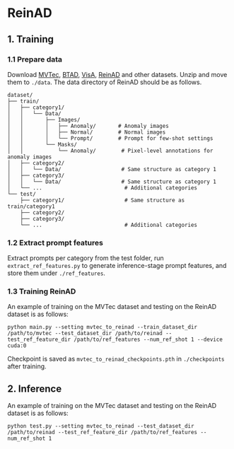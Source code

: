 # ReinAD
## 1. Training
### 1.1 Prepare data
Download [MVTec](https://www.mvtec.com/company/research/datasets/mvtec-ad), [BTAD](https://avires.dimi.uniud.it/papers/btad/btad.zip), [VisA](https://amazon-visual-anomaly.s3.us-west-2.amazonaws.com/VisA_20220922.tar), [ReinAD](https://kaggle.com/datasets/595fda0f2e4a97cc5955c102727fab09faa65a0a34493fc2879f733c0c3e05af) and other datasets. Unzip and move them to `./data`.
The data directory of ReinAD should be as follows.
```
dataset/
├── train/
│   ├── category1/
│   │   └── Data/
│   │       ├── Images/
│   │       │   ├── Anomaly/       # Anomaly images
│   │       │   ├── Normal/        # Normal images
│   │       │   └── Prompt/        # Prompt for few-shot settings
│   │       └── Masks/
│   │           └── Anomaly/        # Pixel-level annotations for anomaly images
│   ├── category2/
│   │   └── Data/                   # Same structure as category 1
│   ├── category3/
│   │   └── Data/                   # Same structure as category 1
│   └── ...                          # Additional categories
└── test/
    ├── category1/                   # Same structure as train/category1
    ├── category2/
    ├── category3/
    └── ...                          # Additional categories
```

### 1.2 Extract prompt features
Extract prompts per category from the test folder, run `extract_ref_features.py` to generate inference-stage prompt features, and store them under `./ref_features`.
### 1.3 Training ReinAD
An example of training on the MVTec dataset and testing on the ReinAD dataset is as follows:
```
python main.py --setting mvtec_to_reinad --train_dataset_dir /path/to/mvtec --test_dataset_dir /path/to/reinad --test_ref_feature_dir /path/to/ref_features --num_ref_shot 1 --device cuda:0
```
Checkpoint is saved as `mvtec_to_reinad_checkpoints.pth` in `./checkpoints` after training.
## 2. Inference
An example of training on the MVTec dataset and testing on the ReinAD dataset is as follows:
```
python test.py --setting mvtec_to_reinad --test_dataset_dir /path/to/reinad --test_ref_feature_dir /path/to/ref_features --num_ref_shot 1  
```

